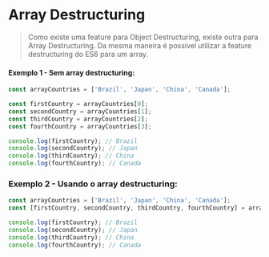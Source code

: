# Array Destructuring

> Como existe uma feature para Object Destructuring, existe outra para Array Destructuring. Da mesma maneira é possível utilizar a feature destructuring do ES6 para um array.

#### Exemplo 1 - Sem array destructuring:
```javascript
const arrayCountries = ['Brazil', 'Japan', 'China', 'Canada'];

const firstCountry = arrayCountries[0];
const secondCountry = arrayCountries[1];
const thirdCountry = arrayCountries[2];
const fourthCountry = arrayCountries[3];

console.log(firstCountry); // Brazil
console.log(secondCountry); // Japan
console.log(thirdCountry); // China
console.log(fourthCountry); // Canada
```

### Exemplo 2 - Usando o array destructuring:
```javascript
const arrayCountries = ['Brazil', 'Japan', 'China', 'Canada'];
const [firstCountry, secondCountry, thirdCountry, fourthCountry] = arrayCountries;

console.log(firstCountry); // Brazil
console.log(secondCountry); // Japan
console.log(thirdCountry); // China
console.log(fourthCountry); // Canada
```